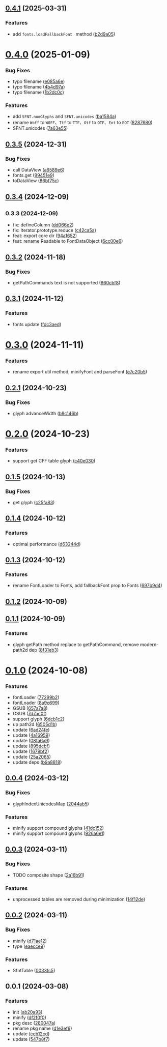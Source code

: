 ## [0.4.1](https://github.com/qq15725/modern-font/compare/v0.4.0...v0.4.1) (2025-03-31)


### Features

* add `fonts.loadFallbackFont ` method ([b2d9a05](https://github.com/qq15725/modern-font/commit/b2d9a05d07692c0a1c5572b99ec09aef5d41afec))



# [0.4.0](https://github.com/qq15725/modern-font/compare/v0.3.5...v0.4.0) (2025-01-09)


### Bug Fixes

* typo filename ([e085a6e](https://github.com/qq15725/modern-font/commit/e085a6ed9dbd1a1bdc4d26ecadf262edf90b6da8))
* typo filename ([4b4d97a](https://github.com/qq15725/modern-font/commit/4b4d97a399ae1bc67da2a3e2d00116fddf5b0942))
* typo filename ([1b2dc0c](https://github.com/qq15725/modern-font/commit/1b2dc0cdee72b43ff7da05f07c3fedcc54aab39d))


### Features

* add `SFNT.numGlyphs` and `SFNT.unicodes` ([ba1584a](https://github.com/qq15725/modern-font/commit/ba1584a0891e70d5516c39b82627c2627018df70))
* rename `Woff` to `WOFF`、`Ttf` to `TTF`、`Otf` to `OTF`、`Eot` to `EOT` ([8287680](https://github.com/qq15725/modern-font/commit/8287680824b47b908112b164863060441befe092))
* SFNT.unicodes ([7a63e55](https://github.com/qq15725/modern-font/commit/7a63e550808870322f4e98310e776db6cc39c2e5))



## [0.3.5](https://github.com/qq15725/modern-font/compare/v0.3.4...v0.3.5) (2024-12-31)


### Bug Fixes

* call DataView ([a6589e6](https://github.com/qq15725/modern-font/commit/a6589e6111f919a9ae73c0fb50f0a724f3b29382))
* fonts.get ([99451e9](https://github.com/qq15725/modern-font/commit/99451e9f8731ba4606e5725ef58bde8d6702b445))
* toDataView ([86bf75c](https://github.com/qq15725/modern-font/commit/86bf75c674d43d5dbfd839b65b28076e533e9550))



## [0.3.4](https://github.com/qq15725/modern-font/compare/v0.3.3...v0.3.4) (2024-12-09)



## <small>0.3.3 (2024-12-09)</small>

* fix: defineColumn ([dd066e2](https://github.com/qq15725/modern-font/commit/dd066e2))
* fix: Iterator.prototype.reduce ([c42ca5a](https://github.com/qq15725/modern-font/commit/c42ca5a))
* feat: export core dir ([94a1652](https://github.com/qq15725/modern-font/commit/94a1652))
* feat: rename Readable to FontDataObject ([6cc00e6](https://github.com/qq15725/modern-font/commit/6cc00e6))



## [0.3.2](https://github.com/qq15725/modern-font/compare/v0.3.1...v0.3.2) (2024-11-18)


### Bug Fixes

* getPathCommands text is not supported ([660cbf8](https://github.com/qq15725/modern-font/commit/660cbf879afc6718656d2817faf304b1afc97fed))



## [0.3.1](https://github.com/qq15725/modern-font/compare/v0.3.0...v0.3.1) (2024-11-12)


### Features

* fonts update ([fdc3aed](https://github.com/qq15725/modern-font/commit/fdc3aedcb49e3d15d2a1529a389fde7bfe91457f))



# [0.3.0](https://github.com/qq15725/modern-font/compare/v0.2.1...v0.3.0) (2024-11-11)


### Features

* rename export util method, minifyFont and parseFont ([e7c20b5](https://github.com/qq15725/modern-font/commit/e7c20b50d0ec34fb45c8e94b0022e8e374c83a84))



## [0.2.1](https://github.com/qq15725/modern-font/compare/v0.2.0...v0.2.1) (2024-10-23)


### Bug Fixes

* glyph advanceWidth ([b8c146b](https://github.com/qq15725/modern-font/commit/b8c146bc010ea5db97b17c9d7fd9065d5074a9c4))



# [0.2.0](https://github.com/qq15725/modern-font/compare/v0.1.5...v0.2.0) (2024-10-23)


### Features

* support get CFF table glyph ([c40e030](https://github.com/qq15725/modern-font/commit/c40e03016a6f07d3b74d522fc244016fb392eb6e))



## [0.1.5](https://github.com/qq15725/modern-font/compare/v0.1.4...v0.1.5) (2024-10-13)


### Bug Fixes

* get glyph ([c25fa83](https://github.com/qq15725/modern-font/commit/c25fa832ba33c4a985e3fd0dae61d192e4cf028d))



## [0.1.4](https://github.com/qq15725/modern-font/compare/v0.1.3...v0.1.4) (2024-10-12)


### Features

* optimal performance ([d63244d](https://github.com/qq15725/modern-font/commit/d63244dcedb6433927e40d2491a68639f5692cf9))



## [0.1.3](https://github.com/qq15725/modern-font/compare/v0.1.2...v0.1.3) (2024-10-12)


### Features

* rename FontLoader to Fonts, add fallbackFont prop to Fonts ([697b9d4](https://github.com/qq15725/modern-font/commit/697b9d481f7d5a08cef4f34b428745e434892b86))



## [0.1.2](https://github.com/qq15725/modern-font/compare/v0.1.1...v0.1.2) (2024-10-09)



## [0.1.1](https://github.com/qq15725/modern-font/compare/v0.1.0...v0.1.1) (2024-10-09)


### Features

* glyph getPath method replace to getPathCommand, remove modern-path2d dep ([8f31eb3](https://github.com/qq15725/modern-font/commit/8f31eb323f7cf7cb90402cdb7eab6323ae514cdb))



# [0.1.0](https://github.com/qq15725/modern-font/compare/v0.0.4...v0.1.0) (2024-10-08)


### Features

* fontLoader ([77299b2](https://github.com/qq15725/modern-font/commit/77299b279c0b02be44da31edf2bb6f7be3178152))
* fontLoader ([8a9c699](https://github.com/qq15725/modern-font/commit/8a9c699a43dc3c1290d1c4f165ab52d816e46626))
* GSUB ([657a7a8](https://github.com/qq15725/modern-font/commit/657a7a89964678b4fa10ec959cd3b60ced1606aa))
* GSUB ([7d7ac0f](https://github.com/qq15725/modern-font/commit/7d7ac0f7867fd44953ff622356c7fc763cecdeb2))
* support glyph ([6dcb1c2](https://github.com/qq15725/modern-font/commit/6dcb1c20017741c6408864d9328084d47673f4db))
* up path2d ([6505d1b](https://github.com/qq15725/modern-font/commit/6505d1b93b913cc2d7c7c3ca54581f34611e872b))
* update ([6ad24fe](https://github.com/qq15725/modern-font/commit/6ad24fe9a02648313070609a6e742d85fb327cad))
* update ([4a16959](https://github.com/qq15725/modern-font/commit/4a1695903eda03ce75ccd07c6e28685d3ce63988))
* update ([08fa6a9](https://github.com/qq15725/modern-font/commit/08fa6a914eb580d306be947044444c484087dc44))
* update ([895dcbf](https://github.com/qq15725/modern-font/commit/895dcbf854142f443a74e6dcd0d85a5d214db455))
* update ([1679bf2](https://github.com/qq15725/modern-font/commit/1679bf20777fd71f392dc86c5b6a1090f613eece))
* update ([25a2065](https://github.com/qq15725/modern-font/commit/25a20651a151f3b4ed12e233c72fc468208eb14e))
* update deps ([b9a8818](https://github.com/qq15725/modern-font/commit/b9a8818af7c890c54f72ea2a66045b98d9699a2a))



## [0.0.4](https://github.com/qq15725/modern-font/compare/v0.0.3...v0.0.4) (2024-03-12)


### Bug Fixes

* glyphIndexUnicodesMap ([2044ab5](https://github.com/qq15725/modern-font/commit/2044ab5179d770a3a0940cabedc606bb5f69744a))


### Features

* minify support compound glyphs ([41dc152](https://github.com/qq15725/modern-font/commit/41dc1522a06e232d8b94cc2e9b2a288eac8b7bd8))
* minify support compound glyphs ([926a6e1](https://github.com/qq15725/modern-font/commit/926a6e1e9fd5dd385068e84021c7dacc3f3ddedf))



## [0.0.3](https://github.com/qq15725/modern-font/compare/v0.0.2...v0.0.3) (2024-03-11)


### Bug Fixes

* TODO composite shape ([2a16b91](https://github.com/qq15725/modern-font/commit/2a16b91375b3bad71e688838efa4c48ef9e1bab0))


### Features

* unprocessed tables are removed during minimization ([14f12de](https://github.com/qq15725/modern-font/commit/14f12de5bd19ad6db1ab5ff27b5af5d53216a505))



## [0.0.2](https://github.com/qq15725/modern-font/compare/v0.0.1...v0.0.2) (2024-03-11)


### Bug Fixes

* minify ([d71ae12](https://github.com/qq15725/modern-font/commit/d71ae12015c33ecb54c92b5446d1692ffc16e71a))
* type ([eaecce9](https://github.com/qq15725/modern-font/commit/eaecce980ad81e36451b5af41cd4865809fc97d8))


### Features

* SfntTable ([0033fc5](https://github.com/qq15725/modern-font/commit/0033fc5b3493b117fd348ce17447579d8f487386))



## 0.0.1 (2024-03-08)


### Features

* init ([ab20a93](https://github.com/qq15725/modern-font/commit/ab20a9386fbb4d013ff3090cdadf25eeb835cd31))
* minify ([df2f0f0](https://github.com/qq15725/modern-font/commit/df2f0f0f986ab5a7fd559bae706d98f6534358b7))
* pkg desc ([280047a](https://github.com/qq15725/modern-font/commit/280047a142a4968098468aad623616a488fa48de))
* rename pkg name ([d1e3ef6](https://github.com/qq15725/modern-font/commit/d1e3ef602d88c73075ed214496a46515009589e0))
* update ([ceb12cd](https://github.com/qq15725/modern-font/commit/ceb12cdf794c70d6e0190f0e4a3037215efa575b))
* update ([547b8f7](https://github.com/qq15725/modern-font/commit/547b8f783182ee5e2136f4b6d54205cef4b6739a))



